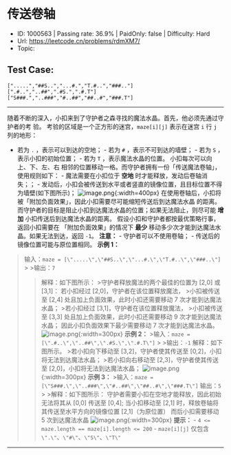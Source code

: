 # 传送卷轴                                                           

* ID: 1000563 | Passing rate: 36.9% | PaidOnly: false  | Difficulty: Hard 
* Url: https://leetcode.cn/problems/rdmXM7/ 
* Topic:  

## Test Case:

```
[".....","##S..","...#.","T.#..","###.."]
[".#..","..##",".#S.",".#.T"]
["S###.","..###","#..##","##..#","###.T"]
```

---

随着不断的深入，小扣来到了守护者之森寻找的魔法水晶。首先，他必须先通过守护者的考
验。 考验的区域是一个正方形的迷宫，`maze[i][j]` 表示在迷宫 `i` 行 `j` 列的地形：
- 若为 `.` ，表示可以到达的空地； - 若为 `#` ，表示不可到达的墙壁； - 若为 `S`
，表示小扣的初始位置； - 若为 `T` ，表示魔法水晶的位置。 小扣每次可以向
上、下、左、右
相邻的位置移动一格。而守护者拥有一份「传送魔法卷轴」，使用规则如下： -
魔法需要在小扣位于 **空地** 时才能释放，发动后卷轴消失；； -
发动后，小扣会被传送到水平或者竖直的镜像位置，且目标位置不得为墙壁(如下图所示)；
![image.png](https://pic.leetcode.cn/1681789509-wTekFu-image.png){:width=400px}
在使用卷轴后，小扣将被「附加负面效果」，因此小扣需要尽可能缩短传送后到达魔法水晶
的距离。而守护者的目标是阻止小扣到达魔法水晶的位置；如果无法阻止，则尽可能
**增加** 小扣传送后到达魔法水晶的距离。
假设小扣和守护者都按最优策略行事，返回小扣需要在 「附加负面效果」的情况下
**最少** 移动多少次才能到达魔法水晶。如果无法到达，返回 `-1`。 **注意：** -
守护者可以不使用卷轴； - 传送后的镜像位置可能与原位置相同。 **示例 1：**
>输入：`maze = [\".....\",\"##S..\",\"...#.\",\"T.#..\",\"###..\"]` > >输出：`7`
> >解释：如下图所示： >守护者释放魔法的两个最佳的位置为 [2,0] 或 [3,1]：
>若小扣经过 [2,0]，守护者在该位置释放魔法， >小扣被传送至 [2,4]
处且加上负面效果，此时小扣还需要移动 7 次才能到达魔法水晶； >若小扣经过
[3,1]，守护者在该位置释放魔法， >小扣被传送至 [3,3]
处且加上负面效果，此时小扣还需要移动 9 次才能到达魔法水晶；
>因此小扣负面效果下最少需要移动 7 次才能到达魔法水晶。
![image.png](https://pic.leetcode.cn/1681714676-gksEMT-image.png){:width=300px}
**示例 2：** >输入：`maze = [\".#..\",\"..##\",\".#S.\",\".#.T\"]` > >输出：`-1`
> >解释：如下图所示。 >若小扣向下移动至 [3,2]，守护者使其传送至
[0,2]，小扣将无法到达魔法水晶； >若小扣向右移动至 [2,3]，守护者使其传送至
[2,0]，小扣将无法到达魔法水晶；
![image.png](https://pic.leetcode.cn/1681714693-LsxKAh-image.png){:width=300px}
**示例 3：** >输入：`maze = [\"S###.\",\"..###\",\"#..##\",\"##..#\",\"###.T\"]`
> >输出：`5` > >解释：如下图所示：
>守护者需要小扣在空地才能释放，因此初始无法将其从 [0,0] 传送至 [0,4];
>当小扣移动至 [2,1] 时，释放卷轴将其传送至水平方向的镜像位置 [2,1]（为原位置）
>而后小扣需要移动 5 次到达魔法水晶
![image.png](https://pic.leetcode.cn/1681800985-KrSdru-image.png){:width=300px}
**提示：** - `4 <= maze.length == maze[i].length <= 200` - `maze[i][j]` 仅包含
`\".\"`、`\"#\"`、`\"S\"`、`\"T\"`

---